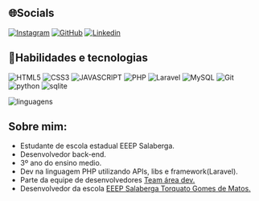 ## 🌐Socials 

[![Instagram](https://img.shields.io/badge/Instagram-E4405F?style=for-the-badge&logo=instagram&logoColor=white)](https://www.instagram.com/p_.uchoa/)
[![GitHub](https://img.shields.io/badge/GitHub-100000?style=for-the-badge&logo=github&logoColor=white)](https://github.com/Uchoadev16)
[![Linkedin](https://img.shields.io/badge/LinkedIn-0077B5?style=for-the-badge&logo=linkedin&logoColor=white)](https://www.linkedin.com/in/pedro-uch%C3%B4a-de-abreu-67723429a/?utm_source=share&utm_campaign=share_via&utm_content=profile&utm_medium=android_app)



## 📗Habilidades e tecnologias 
![HTML5](https://img.shields.io/badge/HTML5-E34F26?style=for-the-badge&logo=html5&logoColor=white)
![CSS3](https://img.shields.io/badge/CSS3-1572B6?style=for-the-badge&logo=css3&logoColor=white)
![JAVASCRIPT](https://img.shields.io/badge/JavaScript-F7DF1E?style=for-the-badge&logo=javascript&logoColor=black)
![PHP](https://img.shields.io/badge/PHP-777BB4?style=for-the-badge&logo=php&logoColor=white)
![Laravel](https://img.shields.io/badge/Laravel-FF2D20?style=for-the-badge&logo=laravel&logoColor=white)
![MySQL](https://img.shields.io/badge/MySQL-00000F?style=for-the-badge&logo=mysql&logoColor=white)
![Git](https://img.shields.io/badge/GIT-E44C30?style=for-the-badge&logo=git&logoColor=white)
![python](https://img.shields.io/badge/Python-14354C?style=for-the-badge&logo=python&logoColor=white)
![sqlite](https://img.shields.io/badge/SQLite-07405E?style=for-the-badge&logo=sqlite&logoColor=white)

![linguagens](https://github-readme-stats.vercel.app/api/top-langs/?username=Uchoadev16&theme=blue-green)

## Sobre mim:
<ul>
    <li>Estudante de escola estadual EEEP Salaberga.</li>
    <li>Desenvolvedor back-end.</li>
    <li>3º ano do ensino medio.</li> 
    <li>Dev na linguagem PHP utilizando APIs, libs e framework(Laravel).</li>
    <li>Parte da equipe de desenvolvedores <a href="https://github.com/teamAreadev">Team área dev.</a></li>
    <li>Desenvolvedor da escola <a href="https://salaberga.com">EEEP Salaberga Torquato Gomes de Matos.</a></li>
</ul>
